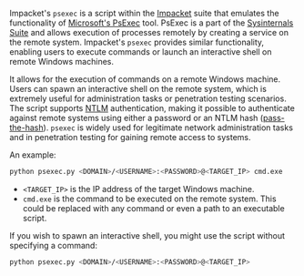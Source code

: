 Impacket's `psexec` is a script within the [Impacket](../tools/impacket.md) suite that emulates the functionality of [Microsoft's PsExec](../tools/mpsexec.md) tool. PsExec is a part of the [Sysinternals Suite](../tools/sysint.md) and allows execution of processes remotely by creating a service on the remote system. Impacket's `psexec` provides similar functionality, enabling users to execute commands or launch an interactive shell on remote Windows machines.

It allows for the execution of commands on a remote Windows machine. Users can spawn an interactive shell on the remote system, which is extremely useful for administration tasks or penetration testing scenarios. The script supports [NTLM](../security/ntlm.md) authentication, making it possible to authenticate against remote systems using either a password or an NTLM hash ([pass-the-hash](../activedirectory/pth.md)). `psexec` is widely used for legitimate network administration tasks and in penetration testing for gaining remote access to systems.

An example:

```bash
python psexec.py <DOMAIN>/<USERNAME>:<PASSWORD>@<TARGET_IP> cmd.exe
```

- `<TARGET_IP>` is the IP address of the target Windows machine.
- `cmd.exe` is the command to be executed on the remote system. This could be replaced with any command or even a path to an executable script.

If you wish to spawn an interactive shell, you might use the script without specifying a command:

```bash
python psexec.py <DOMAIN>/<USERNAME>:<PASSWORD>@<TARGET_IP>
```


